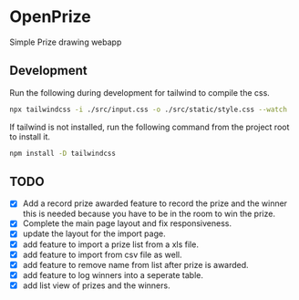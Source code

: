 # OpenPrize

Simple Prize drawing webapp

## Development

Run the following during development for tailwind to compile the css.

```bash
npx tailwindcss -i ./src/input.css -o ./src/static/style.css --watch
```

If tailwind is not installed, run the following command from the project root to install it.

```bash
npm install -D tailwindcss
```

## TODO

- [x] Add a record prize awarded feature to record the prize and the winner this is needed because you have to be in the room to win the prize.
- [x] Complete the main page layout and fix responsiveness.
- [x] update the layout for the import page.
- [x] add feature to import a prize list from a xls file.
- [x] add feature to import from csv file as well.
- [x] add feature to remove name from list after prize is awarded.
- [x] add feature to log winners into a seperate table.
- [x] add list view of prizes and the winners.
